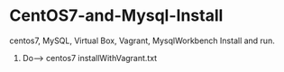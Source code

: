 # CentOS7-and-Mysql-Install
centos7, MySQL, Virtual Box, Vagrant, MysqlWorkbench Install and run.

1. Do--> centos7 installWithVagrant.txt
